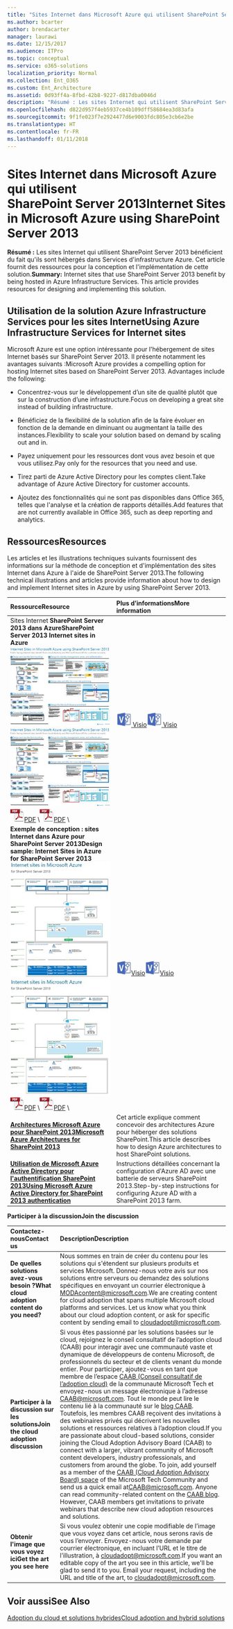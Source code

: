 ```yaml
---
title: "Sites Internet dans Microsoft Azure qui utilisent SharePoint Server 2013"
ms.author: bcarter
author: brendacarter
manager: laurawi
ms.date: 12/15/2017
ms.audience: ITPro
ms.topic: conceptual
ms.service: o365-solutions
localization_priority: Normal
ms.collection: Ent_O365
ms.custom: Ent_Architecture
ms.assetid: 0d93ff4a-8fbd-42b8-9227-d817dba0046d
description: "Résumé : Les sites Internet qui utilisent SharePoint Server 2013 bénéficient du fait qu'ils sont hébergés dans Services d'infrastructure Azure. Cet article fournit des ressources pour la conception et l'implémentation de cette solution."
ms.openlocfilehash: d822d957f4eb5937ce4b109dff58684ea3d83afa
ms.sourcegitcommit: 9f1fe023f7e2924477d6e9003fdc805e3cb6e2be
ms.translationtype: HT
ms.contentlocale: fr-FR
ms.lasthandoff: 01/11/2018
---
```

# <a name="internet-sites-in-microsoft-azure-using-sharepoint-server-2013"></a><span data-ttu-id="332b2-104">Sites Internet dans Microsoft Azure qui utilisent SharePoint Server 2013</span><span class="sxs-lookup"><span data-stu-id="332b2-104">Internet Sites in Microsoft Azure using SharePoint Server 2013</span></span>

 <span data-ttu-id="332b2-p102">**Résumé :** Les sites Internet qui utilisent SharePoint Server 2013 bénéficient du fait qu'ils sont hébergés dans Services d'infrastructure Azure. Cet article fournit des ressources pour la conception et l'implémentation de cette solution.</span><span class="sxs-lookup"><span data-stu-id="332b2-p102">**Summary:** Internet sites that use SharePoint Server 2013 benefit by being hosted in Azure Infrastructure Services. This article provides resources for designing and implementing this solution.</span></span>
  
## <a name="using-azure-infrastructure-services-for-internet-sites"></a><span data-ttu-id="332b2-107">Utilisation de la solution Azure Infrastructure Services pour les sites Internet</span><span class="sxs-lookup"><span data-stu-id="332b2-107">Using Azure Infrastructure Services for Internet sites</span></span>

<span data-ttu-id="332b2-p103">Microsoft Azure est une option intéressante pour l'hébergement de sites Internet basés sur SharePoint Server 2013. Il présente notamment les avantages suivants :</span><span class="sxs-lookup"><span data-stu-id="332b2-p103">Microsoft Azure provides a compelling option for hosting Internet sites based on SharePoint Server 2013. Advantages include the following:</span></span>
  
- <span data-ttu-id="332b2-110">Concentrez-vous sur le développement d’un site de qualité plutôt que sur la construction d’une infrastructure.</span><span class="sxs-lookup"><span data-stu-id="332b2-110">Focus on developing a great site instead of building infrastructure.</span></span>
    
- <span data-ttu-id="332b2-111">Bénéficiez de la flexibilité de la solution afin de la faire évoluer en fonction de la demande en diminuant ou augmentant la taille des instances.</span><span class="sxs-lookup"><span data-stu-id="332b2-111">Flexibility to scale your solution based on demand by scaling out and in.</span></span>
    
- <span data-ttu-id="332b2-112">Payez uniquement pour les ressources dont vous avez besoin et que vous utilisez.</span><span class="sxs-lookup"><span data-stu-id="332b2-112">Pay only for the resources that you need and use.</span></span>
    
- <span data-ttu-id="332b2-113">Tirez parti de Azure Active Directory pour les comptes client.</span><span class="sxs-lookup"><span data-stu-id="332b2-113">Take advantage of Azure Active Directory for customer accounts.</span></span>
    
- <span data-ttu-id="332b2-114">Ajoutez des fonctionnalités qui ne sont pas disponibles dans Office 365, telles que l'analyse et la création de rapports détaillés.</span><span class="sxs-lookup"><span data-stu-id="332b2-114">Add features that are not currently available in Office 365, such as deep reporting and analytics.</span></span>
    
## <a name="resources"></a><span data-ttu-id="332b2-115">Ressources</span><span class="sxs-lookup"><span data-stu-id="332b2-115">Resources</span></span>

<span data-ttu-id="332b2-116">Les articles et les illustrations techniques suivants fournissent des informations sur la méthode de conception et d'implémentation des sites Internet dans Azure à l'aide de SharePoint Server 2013.</span><span class="sxs-lookup"><span data-stu-id="332b2-116">The following technical illustrations and articles provide information about how to design and implement Internet sites in Azure by using SharePoint Server 2013.</span></span>
  
|<span data-ttu-id="332b2-117">**Ressource**</span><span class="sxs-lookup"><span data-stu-id="332b2-117">**Resource**</span></span>|<span data-ttu-id="332b2-118">**Plus d’informations**</span><span class="sxs-lookup"><span data-stu-id="332b2-118">**More information**</span></span>|
|:-----|:-----|
|<span data-ttu-id="332b2-119">Sites Internet **SharePoint Server 2013 dans Azure**</span><span class="sxs-lookup"><span data-stu-id="332b2-119">**SharePoint Server 2013 Internet sites in Azure**</span></span> <br/> <span data-ttu-id="332b2-120">[![Image de sites Internet dans Azure utilisant SharePoint](images/MS_AZ_SPInternetSites.jpg)          ](https://go.microsoft.com/fwlink/p/?LinkId=392552)</span><span class="sxs-lookup"><span data-stu-id="332b2-120">[![Image of Internet sites in Azure using SharePoint](images/MS_AZ_SPInternetSites.jpg)          ](https://go.microsoft.com/fwlink/p/?LinkId=392552)</span></span> <br/> <span data-ttu-id="332b2-121">![Fichier PDF](images/ITPro_Other_PDFicon.png)[PDF](https://go.microsoft.com/fwlink/p/?LinkId=392552)  \\</span><span class="sxs-lookup"><span data-stu-id="332b2-121">![PDF file](images/ITPro_Other_PDFicon.png)[PDF](https://go.microsoft.com/fwlink/p/?LinkId=392552)  \\</span></span>| <span data-ttu-id="332b2-122">[![Fichier Visio](images/ITPro_Other_VisioIcon.jpg)          ](https://go.microsoft.com/fwlink/p/?LinkId=392551)[Visio](https://go.microsoft.com/fwlink/p/?LinkId=392551)</span><span class="sxs-lookup"><span data-stu-id="332b2-122">[![Visio file](images/ITPro_Other_VisioIcon.jpg)          ](https://go.microsoft.com/fwlink/p/?LinkId=392551)[Visio](https://go.microsoft.com/fwlink/p/?LinkId=392551)</span></span> <br/> |<span data-ttu-id="332b2-123">Ce modèle d'architecture décrit les activités de conception clés et les choix d'architecture recommandés pour les sites Internet dans Azure.</span><span class="sxs-lookup"><span data-stu-id="332b2-123">This architecture model outlines key design activities and recommended architecture choices for Internet sites in Azure.</span></span>  <br/> |
|<span data-ttu-id="332b2-124">**Exemple de conception : sites Internet dans Azure pour SharePoint Server 2013**</span><span class="sxs-lookup"><span data-stu-id="332b2-124">**Design sample: Internet Sites in Azure for SharePoint Server 2013**</span></span> <br/> <span data-ttu-id="332b2-125">[![Image d'exemple de conception : sites Internet dans Microsoft Azure pour SharePoint 2013](images/MS_AZ_InternetSitesDesignSample.jpg)          ](https://go.microsoft.com/fwlink/p/?LinkId=392549)</span><span class="sxs-lookup"><span data-stu-id="332b2-125">[![Image of the Design sample: Internet sites in Microsoft Azure for SharePoint 2013](images/MS_AZ_InternetSitesDesignSample.jpg)          ](https://go.microsoft.com/fwlink/p/?LinkId=392549)</span></span> <br/> <span data-ttu-id="332b2-126">![Fichier PDF](images/ITPro_Other_PDFicon.png)[PDF](https://go.microsoft.com/fwlink/p/?LinkId=392549)  \\</span><span class="sxs-lookup"><span data-stu-id="332b2-126">![PDF file](images/ITPro_Other_PDFicon.png)[PDF](https://go.microsoft.com/fwlink/p/?LinkId=392549)  \\</span></span>| <span data-ttu-id="332b2-127">![Fichier Visio](images/ITPro_Other_VisioIcon.jpg)[Visio](https://go.microsoft.com/fwlink/p/?LinkId=392548)</span><span class="sxs-lookup"><span data-stu-id="332b2-127">![Visio file](images/ITPro_Other_VisioIcon.jpg)[Visio](https://go.microsoft.com/fwlink/p/?LinkId=392548)</span></span> <br/> |<span data-ttu-id="332b2-128">Utilisez cet exemple de conception comme point de départ pour votre propre architecture.</span><span class="sxs-lookup"><span data-stu-id="332b2-128">Use this design sample as a starting point for your own architecture.</span></span>  <br/> |
|<span data-ttu-id="332b2-129">**[Architectures Microsoft Azure pour SharePoint 2013](microsoft-azure-architectures-for-sharepoint-2013.md)**</span><span class="sxs-lookup"><span data-stu-id="332b2-129">**[Microsoft Azure Architectures for SharePoint 2013](microsoft-azure-architectures-for-sharepoint-2013.md)**</span></span> <br/> |<span data-ttu-id="332b2-130">Cet article explique comment concevoir des architectures Azure pour héberger des solutions SharePoint.</span><span class="sxs-lookup"><span data-stu-id="332b2-130">This article describes how to design Azure architectures to host SharePoint solutions.</span></span>  <br/> |
|<span data-ttu-id="332b2-131">**[Utilisation de Microsoft Azure Active Directory pour l'authentification SharePoint 2013](using-microsoft-azure-active-directory-for-sharepoint-2013-authentication.md)**</span><span class="sxs-lookup"><span data-stu-id="332b2-131">**[Using Microsoft Azure Active Directory for SharePoint 2013 authentication](using-microsoft-azure-active-directory-for-sharepoint-2013-authentication.md)**</span></span> <br/> |<span data-ttu-id="332b2-132">Instructions détaillées concernant la configuration d'Azure AD avec une batterie de serveurs SharePoint 2013.</span><span class="sxs-lookup"><span data-stu-id="332b2-132">Step-by-step instructions for configuring Azure AD with a SharePoint 2013 farm.</span></span>  <br/> |
   
<span data-ttu-id="332b2-133">**Participer à la discussion**</span><span class="sxs-lookup"><span data-stu-id="332b2-133">**Join the discussion**</span></span>

|<span data-ttu-id="332b2-134">**Contactez-nous**</span><span class="sxs-lookup"><span data-stu-id="332b2-134">**Contact us**</span></span>|<span data-ttu-id="332b2-135">**Description**</span><span class="sxs-lookup"><span data-stu-id="332b2-135">**Description**</span></span>|
|:-----|:-----|
|<span data-ttu-id="332b2-136">**De quelles solutions avez-vous besoin ?**</span><span class="sxs-lookup"><span data-stu-id="332b2-136">**What cloud adoption content do you need?**</span></span> <br/> |<span data-ttu-id="332b2-p104">Nous sommes en train de créer du contenu pour les solutions qui s'étendent sur plusieurs produits et services Microsoft. Donnez-nous votre avis sur nos solutions entre serveurs ou demandez des solutions spécifiques en envoyant un courrier électronique à [MODAcontent@microsoft.com](mailto:cloudadopt@microsoft.com?Subject=[Cloud%20Adoption%20Content%20Feedback]:%20).</span><span class="sxs-lookup"><span data-stu-id="332b2-p104">We are creating content for cloud adoption that spans multiple Microsoft cloud platforms and services. Let us know what you think about our cloud adoption content, or ask for specific content by sending email to [cloudadopt@microsoft.com](mailto:cloudadopt@microsoft.com?Subject=[Cloud%20Adoption%20Content%20Feedback]:%20).  </span></span><br/> |
|<span data-ttu-id="332b2-139">**Participer à la discussion sur les solutions**</span><span class="sxs-lookup"><span data-stu-id="332b2-139">**Join the cloud adoption discussion**</span></span> <br/> |<span data-ttu-id="332b2-p105">Si vous êtes passionné par les solutions basées sur le cloud, rejoignez le conseil consultatif de l’adoption cloud (CAAB) pour interagir avec une communauté vaste et dynamique de développeurs de contenu Microsoft, de professionnels du secteur et de clients venant du monde entier. Pour participer, ajoutez-vous en tant que membre de l’espace [CAAB (Conseil consultatif de l’adoption cloud)](https://aka.ms/caab) de la communauté Microsoft Tech et envoyez-nous un message électronique à l’adresse [CAAB@microsoft.com](mailto:caab@microsoft.com?Subject=I%20just%20joined%20the%20Cloud%20Adoption%20Advisory%20Board!). Tout le monde peut lire le contenu lié à la communauté sur le [blog CAAB](https://blogs.technet.com/b/solutions_advisory_board/). Toutefois, les membres CAAB reçoivent des invitations à des webinaires privés qui décrivent les nouvelles solutions et ressources relatives à l’adoption cloud.</span><span class="sxs-lookup"><span data-stu-id="332b2-p105">If you are passionate about cloud-based solutions, consider joining the Cloud Adoption Advisory Board (CAAB) to connect with a larger, vibrant community of Microsoft content developers, industry professionals, and customers from around the globe. To join, add yourself as a member of the [CAAB (Cloud Adoption Advisory Board) space](https://aka.ms/caab) of the Microsoft Tech Community and send us a quick email at[CAAB@microsoft.com](mailto:caab@microsoft.com?Subject=I%20just%20joined%20the%20Cloud%20Adoption%20Advisory%20Board!). Anyone can read community-related content on the [CAAB blog](https://blogs.technet.com/b/solutions_advisory_board/). However, CAAB members get invitations to private webinars that describe new cloud adoption resources and solutions.  </span></span><br/> |
|<span data-ttu-id="332b2-143">**Obtenir l'image que vous voyez ici**</span><span class="sxs-lookup"><span data-stu-id="332b2-143">**Get the art you see here**</span></span> <br/> |<span data-ttu-id="332b2-p106">Si vous voulez obtenir une copie modifiable de l’image que vous voyez dans cet article, nous serons ravis de vous l’envoyer. Envoyez-nous votre demande par courrier électronique, en incluant l’URL et le titre de l’illustration, à [cloudadopt@microsoft.com](mailto:cloudadopt@microsoft.com?subject=[Art%20Request]:%20).</span><span class="sxs-lookup"><span data-stu-id="332b2-p106">If you want an editable copy of the art you see in this article, we'll be glad to send it to you. Email your request, including the URL and title of the art, to [cloudadopt@microsoft.com](mailto:cloudadopt@microsoft.com?subject=[Art%20Request]:%20).  </span></span><br/> |
   
## <a name="see-also"></a><span data-ttu-id="332b2-146">Voir aussi</span><span class="sxs-lookup"><span data-stu-id="332b2-146">See Also</span></span>

[<span data-ttu-id="332b2-147">Adoption du cloud et solutions hybrides</span><span class="sxs-lookup"><span data-stu-id="332b2-147">Cloud adoption and hybrid solutions</span></span>](cloud-adoption-and-hybrid-solutions.md)



